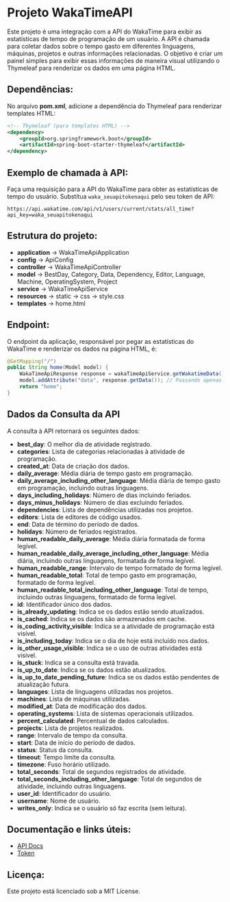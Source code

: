 # Projeto WakaTimeAPI

Este projeto é uma integração com a API do WakaTime para exibir as estatísticas de tempo de programação de um usuário. A API é chamada para coletar dados sobre o tempo gasto em diferentes linguagens, máquinas, projetos e outras informações relacionadas. O objetivo é criar um painel simples para exibir essas informações de maneira visual utilizando o Thymeleaf para renderizar os dados em uma página HTML.

## Dependências:

No arquivo **pom.xml**, adicione a dependência do Thymeleaf para renderizar templates HTML:

```xml
<!-- Thymeleaf (para templates HTML) -->
<dependency>
    <groupId>org.springframework.boot</groupId>
    <artifactId>spring-boot-starter-thymeleaf</artifactId>
</dependency>
```

## Exemplo de chamada à API:

Faça uma requisição para a API do WakaTime para obter as estatísticas de tempo do usuário. Substitua `waka_seuapitokenaqui` pelo seu token de API:

```
https://api.wakatime.com/api/v1/users/current/stats/all_time?api_key=waka_seuapitokenaqui
```

## Estrutura do projeto:

- **application** -> WakaTimeApiApplication
- **config** -> ApiConfig
- **controller** -> WakaTimeApiController
- **model** -> BestDay, Category, Data, Dependency, Editor, Language, Machine, OperatingSystem, Project
- **service** -> WakaTimeApiService
- **resources** -> static -> css -> style.css
- **templates** -> home.html

## Endpoint:

O endpoint da aplicação, responsável por pegar as estatísticas do WakaTime e renderizar os dados na página HTML, é:

```java
@GetMapping("/")
public String home(Model model) {
    WakaTimeApiResponse response = wakaTimeApiService.getWakatimeData();
    model.addAttribute("data", response.getData()); // Passando apenas a parte 'data' do objeto response
    return "home";
}
```

## Dados da Consulta da API

A consulta à API retornará os seguintes dados:

- **best_day**: O melhor dia de atividade registrado.
- **categories**: Lista de categorias relacionadas à atividade de programação.
- **created_at**: Data de criação dos dados.
- **daily_average**: Média diária de tempo gasto em programação.
- **daily_average_including_other_language**: Média diária de tempo gasto em programação, incluindo outras linguagens.
- **days_including_holidays**: Número de dias incluindo feriados.
- **days_minus_holidays**: Número de dias excluindo feriados.
- **dependencies**: Lista de dependências utilizadas nos projetos.
- **editors**: Lista de editores de código usados.
- **end**: Data de término do período de dados.
- **holidays**: Número de feriados registrados.
- **human_readable_daily_average**: Média diária formatada de forma legível.
- **human_readable_daily_average_including_other_language**: Média diária, incluindo outras linguagens, formatada de forma legível.
- **human_readable_range**: Intervalo de tempo formatado de forma legível.
- **human_readable_total**: Total de tempo gasto em programação, formatado de forma legível.
- **human_readable_total_including_other_language**: Total de tempo, incluindo outras linguagens, formatado de forma legível.
- **id**: Identificador único dos dados.
- **is_already_updating**: Indica se os dados estão sendo atualizados.
- **is_cached**: Indica se os dados são armazenados em cache.
- **is_coding_activity_visible**: Indica se a atividade de programação está visível.
- **is_including_today**: Indica se o dia de hoje está incluído nos dados.
- **is_other_usage_visible**: Indica se o uso de outras atividades está visível.
- **is_stuck**: Indica se a consulta está travada.
- **is_up_to_date**: Indica se os dados estão atualizados.
- **is_up_to_date_pending_future**: Indica se os dados estão pendentes de atualização futura.
- **languages**: Lista de linguagens utilizadas nos projetos.
- **machines**: Lista de máquinas utilizadas.
- **modified_at**: Data de modificação dos dados.
- **operating_systems**: Lista de sistemas operacionais utilizados.
- **percent_calculated**: Percentual de dados calculados.
- **projects**: Lista de projetos realizados.
- **range**: Intervalo de tempo da consulta.
- **start**: Data de início do período de dados.
- **status**: Status da consulta.
- **timeout**: Tempo limite da consulta.
- **timezone**: Fuso horário utilizado.
- **total_seconds**: Total de segundos registrados de atividade.
- **total_seconds_including_other_language**: Total de segundos de atividade, incluindo outras linguagens.
- **user_id**: Identificador do usuário.
- **username**: Nome de usuário.
- **writes_only**: Indica se o usuário só faz escrita (sem leitura).

## Documentação e links úteis:

- [API Docs](https://wakatime.com/developers)
- [Token](https://wakatime.com/settings/account)

## Licença:

Este projeto está licenciado sob a MIT License.
